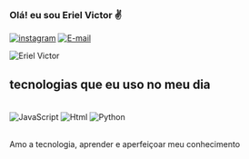 ### Olá! eu sou Eriel Victor ✌
[![instagram](https://img.shields.io/badge/Instagram-E4405F?style=for-the-badge&logo=instagram&logoColor=white)](https://instagram.com/eriel._.victor)
[![E-mail](https://img.shields.io/badge/Gmail-D14836?style=for-the-badge&logo=gmail&logoColor=white)](https://erielvictor0@gmail.com)

![Eriel Victor](https://github-readme-stats.vercel.app/api?username=ErielVictor&show_icons=true&theme=transparent)

## tecnologias que eu uso no meu dia

<div style="display: inline_block"><br/>
   <img align="center" alt="JavaScript" src="https://img.shields.io/badge/JavaScript-323330?style=for-the-badge&logo=javascript&logoColor=F7DF1E"/> 
   <img align="center" alt="Html" src="https://img.shields.io/badge/HTML5-239120?style=for-the-badge&logo=html5&logoColor=white"/> 
   <img align="center" alt="Python" src= https://img.shields.io/badge/Python-14354C?style=for-the-badge&logo=python&logoColor=white/>
</div><br/>

Amo a tecnologia, aprender e aperfeiçoar meu conhecimento
